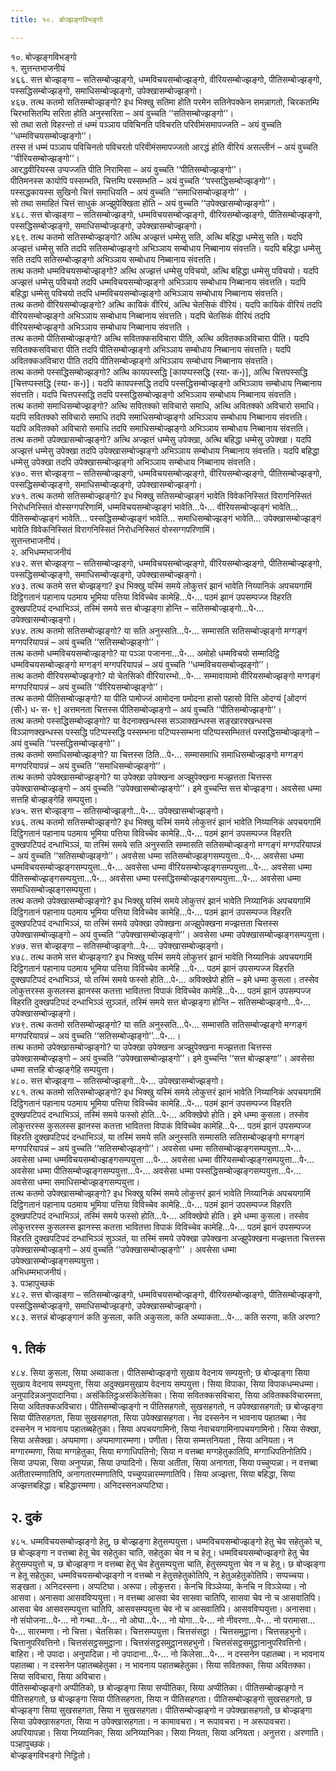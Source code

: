 ```yaml
---
title: १०. बोज्झङ्गविभङ्गो

---
```

१०. बोज्झङ्गविभङ्गो  
१. सुत्तन्तभाजनीयं  
४६६. सत्त बोज्झङ्गा – सतिसम्बोज्झङ्गो, धम्मविचयसम्बोज्झङ्गो, वीरियसम्बोज्झङ्गो, पीतिसम्बोज्झङ्गो, पस्सद्धिसम्बोज्झङ्गो, समाधिसम्बोज्झङ्गो, उपेक्खासम्बोज्झङ्गो।  
४६७. तत्थ कतमो सतिसम्बोज्झङ्गो? इध भिक्खु सतिमा होति परमेन सतिनेपक्केन समन्नागतो, चिरकतम्पि चिरभासितम्पि सरिता होति अनुस्सरिता – अयं वुच्चति ‘‘सतिसम्बोज्झङ्गो’’।  
सो तथा सतो विहरन्तो तं धम्मं पञ्ञाय पविचिनति पविचरति परिवीमंसमापज्जति – अयं वुच्चति ‘‘धम्मविचयसम्बोज्झङ्गो’’।  
तस्स तं धम्मं पञ्ञाय पविचिनतो पविचरतो परिवीमंसमापज्जतो आरद्धं होति वीरियं असल्लीनं – अयं वुच्चति ‘‘वीरियसम्बोज्झङ्गो’’।  
आरद्धवीरियस्स उप्पज्जति पीति निरामिसा – अयं वुच्चति ‘‘पीतिसम्बोज्झङ्गो’’।  
पीतिमनस्स कायोपि पस्सम्भति, चित्तम्पि पस्सम्भति – अयं वुच्चति ‘‘पस्सद्धिसम्बोज्झङ्गो’’।  
पस्सद्धकायस्स सुखिनो चित्तं समाधियति – अयं वुच्चति ‘‘समाधिसम्बोज्झङ्गो’’ ।  
सो तथा समाहितं चित्तं साधुकं अज्झुपेक्खिता होति – अयं वुच्चति ‘‘उपेक्खासम्बोज्झङ्गो’’।  
४६८. सत्त बोज्झङ्गा – सतिसम्बोज्झङ्गो, धम्मविचयसम्बोज्झङ्गो, वीरियसम्बोज्झङ्गो, पीतिसम्बोज्झङ्गो, पस्सद्धिसम्बोज्झङ्गो, समाधिसम्बोज्झङ्गो, उपेक्खासम्बोज्झङ्गो।  
४६९. तत्थ कतमो सतिसम्बोज्झङ्गो? अत्थि अज्झत्तं धम्मेसु सति, अत्थि बहिद्धा धम्मेसु सति। यदपि अज्झत्तं धम्मेसु सति तदपि सतिसम्बोज्झङ्गो अभिञ्ञाय सम्बोधाय निब्बानाय संवत्तति। यदपि बहिद्धा धम्मेसु सति तदपि सतिसम्बोज्झङ्गो अभिञ्ञाय सम्बोधाय निब्बानाय संवत्तति।  
तत्थ कतमो धम्मविचयसम्बोज्झङ्गो? अत्थि अज्झत्तं धम्मेसु पविचयो, अत्थि बहिद्धा धम्मेसु पविचयो। यदपि अज्झत्तं धम्मेसु पविचयो तदपि धम्मविचयसम्बोज्झङ्गो अभिञ्ञाय सम्बोधाय निब्बानाय संवत्तति। यदपि बहिद्धा धम्मेसु पविचयो तदपि धम्मविचयसम्बोज्झङ्गो अभिञ्ञाय सम्बोधाय निब्बानाय संवत्तति।  
तत्थ कतमो वीरियसम्बोज्झङ्गो? अत्थि कायिकं वीरियं, अत्थि चेतसिकं वीरियं। यदपि कायिकं वीरियं तदपि वीरियसम्बोज्झङ्गो अभिञ्ञाय सम्बोधाय निब्बानाय संवत्तति। यदपि चेतसिकं वीरियं तदपि वीरियसम्बोज्झङ्गो अभिञ्ञाय सम्बोधाय निब्बानाय संवत्तति ।  
तत्थ कतमो पीतिसम्बोज्झङ्गो? अत्थि सवितक्कसविचारा पीति, अत्थि अवितक्कअविचारा पीति। यदपि सवितक्कसविचारा पीति तदपि पीतिसम्बोज्झङ्गो अभिञ्ञाय सम्बोधाय निब्बानाय संवत्तति। यदपि अवितक्कअविचारा पीति तदपि पीतिसम्बोज्झङ्गो अभिञ्ञाय सम्बोधाय निब्बानाय संवत्तति।  
तत्थ कतमो पस्सद्धिसम्बोज्झङ्गो? अत्थि कायपस्सद्धि [कायप्पस्सद्धि (स्या॰ क॰)], अत्थि चित्तपस्सद्धि [चित्तप्पस्सद्धि (स्या॰ क॰)]। यदपि कायपस्सद्धि तदपि पस्सद्धिसम्बोज्झङ्गो अभिञ्ञाय सम्बोधाय निब्बानाय संवत्तति। यदपि चित्तपस्सद्धि तदपि पस्सद्धिसम्बोज्झङ्गो अभिञ्ञाय सम्बोधाय निब्बानाय संवत्तति।  
तत्थ कतमो समाधिसम्बोज्झङ्गो? अत्थि सवितक्को सविचारो समाधि, अत्थि अवितक्को अविचारो समाधि। यदपि सवितक्को सविचारो समाधि तदपि समाधिसम्बोज्झङ्गो अभिञ्ञाय सम्बोधाय निब्बानाय संवत्तति। यदपि अवितक्को अविचारो समाधि तदपि समाधिसम्बोज्झङ्गो अभिञ्ञाय सम्बोधाय निब्बानाय संवत्तति।  
तत्थ कतमो उपेक्खासम्बोज्झङ्गो? अत्थि अज्झत्तं धम्मेसु उपेक्खा, अत्थि बहिद्धा धम्मेसु उपेक्खा। यदपि अज्झत्तं धम्मेसु उपेक्खा तदपि उपेक्खासम्बोज्झङ्गो अभिञ्ञाय सम्बोधाय निब्बानाय संवत्तति। यदपि बहिद्धा धम्मेसु उपेक्खा तदपि उपेक्खासम्बोज्झङ्गो अभिञ्ञाय सम्बोधाय निब्बानाय संवत्तति।  
४७०. सत्त बोज्झङ्गा – सतिसम्बोज्झङ्गो, धम्मविचयसम्बोज्झङ्गो, वीरियसम्बोज्झङ्गो, पीतिसम्बोज्झङ्गो, पस्सद्धिसम्बोज्झङ्गो, समाधिसम्बोज्झङ्गो, उपेक्खासम्बोज्झङ्गो।  
४७१. तत्थ कतमो सतिसम्बोज्झङ्गो? इध भिक्खु सतिसम्बोज्झङ्गं भावेति विवेकनिस्सितं विरागनिस्सितं निरोधनिस्सितं वोस्सग्गपरिणामिं, धम्मविचयसम्बोज्झङ्गं भावेति…पे॰… वीरियसम्बोज्झङ्गं भावेति… पीतिसम्बोज्झङ्गं भावेति… पस्सद्धिसम्बोज्झङ्गं भावेति… समाधिसम्बोज्झङ्गं भावेति… उपेक्खासम्बोज्झङ्गं भावेति विवेकनिस्सितं विरागनिस्सितं निरोधनिस्सितं वोस्सग्गपरिणामिं।  
सुत्तन्तभाजनीयं।  
२. अभिधम्मभाजनीयं  
४७२. सत्त बोज्झङ्गा – सतिसम्बोज्झङ्गो, धम्मविचयसम्बोज्झङ्गो, वीरियसम्बोज्झङ्गो, पीतिसम्बोज्झङ्गो, पस्सद्धिसम्बोज्झङ्गो, समाधिसम्बोज्झङ्गो, उपेक्खासम्बोज्झङ्गो।  
४७३. तत्थ कतमे सत्त बोज्झङ्गा? इध भिक्खु यस्मिं समये लोकुत्तरं झानं भावेति निय्यानिकं अपचयगामिं दिट्ठिगतानं पहानाय पठमाय भूमिया पत्तिया विविच्चेव कामेहि…पे॰… पठमं झानं उपसम्पज्ज विहरति दुक्खपटिपदं दन्धाभिञ्ञं, तस्मिं समये सत्त बोज्झङ्गा होन्ति – सतिसम्बोज्झङ्गो…पे॰… उपेक्खासम्बोज्झङ्गो।  
४७४. तत्थ कतमो सतिसम्बोज्झङ्गो? या सति अनुस्सति…पे॰… सम्मासति सतिसम्बोज्झङ्गो मग्गङ्गं मग्गपरियापन्नं – अयं वुच्चति ‘‘सतिसम्बोज्झङ्गो’’।  
तत्थ कतमो धम्मविचयसम्बोज्झङ्गो? या पञ्ञा पजानना…पे॰… अमोहो धम्मविचयो सम्मादिट्ठि धम्मविचयसम्बोज्झङ्गो मग्गङ्गं मग्गपरियापन्नं – अयं वुच्चति ‘‘धम्मविचयसम्बोज्झङ्गो’’।  
तत्थ कतमो वीरियसम्बोज्झङ्गो? यो चेतसिको वीरियारम्भो…पे॰… सम्मावायामो वीरियसम्बोज्झङ्गो मग्गङ्गं मग्गपरियापन्नं – अयं वुच्चति ‘‘वीरियसम्बोज्झङ्गो’’।  
तत्थ कतमो पीतिसम्बोज्झङ्गो? या पीति पामोज्जं आमोदना पमोदना हासो पहासो वित्ति ओदग्यं [ओदग्गं (सी॰) ध॰ स॰ ९] अत्तमनता चित्तस्स पीतिसम्बोज्झङ्गो – अयं वुच्चति ‘‘पीतिसम्बोज्झङ्गो’’।  
तत्थ कतमो पस्सद्धिसम्बोज्झङ्गो? या वेदनाक्खन्धस्स सञ्ञाक्खन्धस्स सङ्खारक्खन्धस्स विञ्ञाणक्खन्धस्स पस्सद्धि पटिप्पस्सद्धि पस्सम्भना पटिप्पस्सम्भना पटिप्पस्सम्भितत्तं पस्सद्धिसम्बोज्झङ्गो – अयं वुच्चति ‘‘पस्सद्धिसम्बोज्झङ्गो’’।  
तत्थ कतमो समाधिसम्बोज्झङ्गो? या चित्तस्स ठिति…पे॰… सम्मासमाधि समाधिसम्बोज्झङ्गो मग्गङ्गं मग्गपरियापन्नं – अयं वुच्चति ‘‘समाधिसम्बोज्झङ्गो’’।  
तत्थ कतमो उपेक्खासम्बोज्झङ्गो? या उपेक्खा उपेक्खना अज्झुपेक्खना मज्झत्तता चित्तस्स उपेक्खासम्बोज्झङ्गो – अयं वुच्चति ‘‘उपेक्खासम्बोज्झङ्गो’’। इमे वुच्चन्ति सत्त बोज्झङ्गा। अवसेसा धम्मा सत्तहि बोज्झङ्गेहि सम्पयुत्ता।  
४७५. सत्त बोज्झङ्गा – सतिसम्बोज्झङ्गो…पे॰… उपेक्खासम्बोज्झङ्गो।  
४७६. तत्थ कतमो सतिसम्बोज्झङ्गो? इध भिक्खु यस्मिं समये लोकुत्तरं झानं भावेति निय्यानिकं अपचयगामिं दिट्ठिगतानं पहानाय पठमाय भूमिया पत्तिया विविच्चेव कामेहि…पे॰… पठमं झानं उपसम्पज्ज विहरति दुक्खपटिपदं दन्धाभिञ्ञं, या तस्मिं समये सति अनुस्सति सम्मासति सतिसम्बोज्झङ्गो मग्गङ्गं मग्गपरियापन्नं – अयं वुच्चति ‘‘सतिसम्बोज्झङ्गो’’। अवसेसा धम्मा सतिसम्बोज्झङ्गसम्पयुत्ता…पे॰… अवसेसा धम्मा धम्मविचयसम्बोज्झङ्गसम्पयुत्ता…पे॰… अवसेसा धम्मा वीरियसम्बोज्झङ्गसम्पयुत्ता…पे॰… अवसेसा धम्मा पीतिसम्बोज्झङ्गसम्पयुत्ता…पे॰… अवसेसा धम्मा पस्सद्धिसम्बोज्झङ्गसम्पयुत्ता…पे॰… अवसेसा धम्मा समाधिसम्बोज्झङ्गसम्पयुत्ता।  
तत्थ कतमो उपेक्खासम्बोज्झङ्गो? इध भिक्खु यस्मिं समये लोकुत्तरं झानं भावेति निय्यानिकं अपचयगामिं दिट्ठिगतानं पहानाय पठमाय भूमिया पत्तिया विविच्चेव कामेहि…पे॰… पठमं झानं उपसम्पज्ज विहरति दुक्खपटिपदं दन्धाभिञ्ञं, या तस्मिं समये उपेक्खा उपेक्खना अज्झुपेक्खना मज्झत्तता चित्तस्स उपेक्खासम्बोज्झङ्गो – अयं वुच्चति ‘‘उपेक्खासम्बोज्झङ्गो’’। अवसेसा धम्मा उपेक्खासम्बोज्झङ्गसम्पयुत्ता।  
४७७. सत्त बोज्झङ्गा – सतिसम्बोज्झङ्गो…पे॰… उपेक्खासम्बोज्झङ्गो।  
४७८. तत्थ कतमे सत्त बोज्झङ्गा? इध भिक्खु यस्मिं समये लोकुत्तरं झानं भावेति निय्यानिकं अपचयगामिं दिट्ठिगतानं पहानाय पठमाय भूमिया पत्तिया विविच्चेव कामेहि …पे॰… पठमं झानं उपसम्पज्ज विहरति दुक्खपटिपदं दन्धाभिञ्ञं, यो तस्मिं समये फस्सो होति…पे॰… अविक्खेपो होति – इमे धम्मा कुसला। तस्सेव लोकुत्तरस्स कुसलस्स झानस्स कतत्ता भावितत्ता विपाकं विविच्चेव कामेहि…पे॰… पठमं झानं उपसम्पज्ज विहरति दुक्खपटिपदं दन्धाभिञ्ञं सुञ्ञतं, तस्मिं समये सत्त बोज्झङ्गा होन्ति – सतिसम्बोज्झङ्गो…पे॰… उपेक्खासम्बोज्झङ्गो।  
४७९. तत्थ कतमो सतिसम्बोज्झङ्गो? या सति अनुस्सति…पे॰… सम्मासति सतिसम्बोज्झङ्गो मग्गङ्गं मग्गपरियापन्नं – अयं वुच्चति ‘‘सतिसम्बोज्झङ्गो’’…पे॰…।  
तत्थ कतमो उपेक्खासम्बोज्झङ्गो? या उपेक्खा उपेक्खना अज्झुपेक्खना मज्झत्तता चित्तस्स उपेक्खासम्बोज्झङ्गो – अयं वुच्चति ‘‘उपेक्खासम्बोज्झङ्गो’’। इमे वुच्चन्ति ‘‘सत्त बोज्झङ्गा’’। अवसेसा धम्मा सत्तहि बोज्झङ्गेहि सम्पयुत्ता।  
४८०. सत्त बोज्झङ्गा – सतिसम्बोज्झङ्गो…पे॰… उपेक्खासम्बोज्झङ्गो।  
४८१. तत्थ कतमो सतिसम्बोज्झङ्गो? इध भिक्खु यस्मिं समये लोकुत्तरं झानं भावेति निय्यानिकं अपचयगामिं दिट्ठिगतानं पहानाय पठमाय भूमिया पत्तिया विविच्चेव कामेहि…पे॰… पठमं झानं उपसम्पज्ज विहरति दुक्खपटिपदं दन्धाभिञ्ञं, तस्मिं समये फस्सो होति…पे॰… अविक्खेपो होति। इमे धम्मा कुसला। तस्सेव लोकुत्तरस्स कुसलस्स झानस्स कतत्ता भावितत्ता विपाकं विविच्चेव कामेहि…पे॰… पठमं झानं उपसम्पज्ज विहरति दुक्खपटिपदं दन्धाभिञ्ञं, या तस्मिं समये सति अनुस्सति सम्मासति सतिसम्बोज्झङ्गो मग्गङ्गं मग्गपरियापन्नं – अयं वुच्चति ‘‘सतिसम्बोज्झङ्गो’’। अवसेसा धम्मा सतिसम्बोज्झङ्गसम्पयुत्ता…पे॰… अवसेसा धम्मा धम्मविचयसम्बोज्झङ्गसम्पयुत्ता …पे॰… अवसेसा धम्मा वीरियसम्बोज्झङ्गसम्पयुत्ता…पे॰… अवसेसा धम्मा पीतिसम्बोज्झङ्गसम्पयुत्ता…पे॰… अवसेसा धम्मा पस्सद्धिसम्बोज्झङ्गसम्पयुत्ता…पे॰… अवसेसा धम्मा समाधिसम्बोज्झङ्गसम्पयुत्ता।  
तत्थ कतमो उपेक्खासम्बोज्झङ्गो? इध भिक्खु यस्मिं समये लोकुत्तरं झानं भावेति निय्यानिकं अपचयगामिं दिट्ठिगतानं पहानाय पठमाय भूमिया पत्तिया विविच्चेव कामेहि…पे॰… पठमं झानं उपसम्पज्ज विहरति दुक्खपटिपदं दन्धाभिञ्ञं, तस्मिं समये फस्सो होति…पे॰… अविक्खेपो होति। इमे धम्मा कुसला। तस्सेव लोकुत्तरस्स कुसलस्स झानस्स कतत्ता भावितत्ता विपाकं विविच्चेव कामेहि…पे॰… पठमं झानं उपसम्पज्ज विहरति दुक्खपटिपदं दन्धाभिञ्ञं सुञ्ञतं, या तस्मिं समये उपेक्खा उपेक्खना अज्झुपेक्खना मज्झत्तता चित्तस्स उपेक्खासम्बोज्झङ्गो – अयं वुच्चति ‘‘उपेक्खासम्बोज्झङ्गो’’ । अवसेसा धम्मा उपेक्खासम्बोज्झङ्गसम्पयुत्ता।  
अभिधम्मभाजनीयं।  
३. पञ्हापुच्छकं  
४८२. सत्त बोज्झङ्गा – सतिसम्बोज्झङ्गो, धम्मविचयसम्बोज्झङ्गो, वीरियसम्बोज्झङ्गो, पीतिसम्बोज्झङ्गो, पस्सद्धिसम्बोज्झङ्गो, समाधिसम्बोज्झङ्गो, उपेक्खासम्बोज्झङ्गो।  
४८३. सत्तन्नं बोज्झङ्गानं कति कुसला, कति अकुसला, कति अब्याकता…पे॰… कति सरणा, कति अरणा?  


## १. तिकं

४८४. सिया कुसला, सिया अब्याकता। पीतिसम्बोज्झङ्गो सुखाय वेदनाय सम्पयुत्तो; छ बोज्झङ्गा सिया सुखाय वेदनाय सम्पयुत्ता, सिया अदुक्खमसुखाय वेदनाय सम्पयुत्ता। सिया विपाका, सिया विपाकधम्मधम्मा। अनुपादिन्नअनुपादानिया। असंकिलिट्ठअसंकिलेसिका। सिया सवितक्कसविचारा, सिया अवितक्कविचारमत्ता, सिया अवितक्कअविचारा। पीतिसम्बोज्झङ्गो न पीतिसहगतो, सुखसहगतो, न उपेक्खासहगतो; छ बोज्झङ्गा सिया पीतिसहगता, सिया सुखसहगता, सिया उपेक्खासहगता। नेव दस्सनेन न भावनाय पहातब्बा। नेव दस्सनेन न भावनाय पहातब्बहेतुका। सिया अपचयगामिनो, सिया नेवाचयगामिनापचयगामिनो। सिया सेक्खा, सिया असेक्खा। अप्पमाणा। अप्पमाणारम्मणा। पणीता। सिया सम्मत्तनियता , सिया अनियता। न मग्गारम्मणा, सिया मग्गहेतुका, सिया मग्गाधिपतिनो; सिया न वत्तब्बा मग्गहेतुकातिपि, मग्गाधिपतिनोतिपि। सिया उप्पन्ना, सिया अनुप्पन्ना, सिया उप्पादिनो। सिया अतीता, सिया अनागता, सिया पच्चुप्पन्ना। न वत्तब्बा अतीतारम्मणातिपि, अनागतारम्मणातिपि, पच्चुप्पन्नारम्मणातिपि। सिया अज्झत्ता, सिया बहिद्धा, सिया अज्झत्तबहिद्धा। बहिद्धारम्मणा। अनिदस्सनअप्पटिघा।  


## २. दुकं

४८५. धम्मविचयसम्बोज्झङ्गो हेतु, छ बोज्झङ्गा हेतुसम्पयुत्ता। धम्मविचयसम्बोज्झङ्गो हेतु चेव सहेतुको च, छ बोज्झङ्गा न वत्तब्बा हेतू चेव सहेतुका चाति, सहेतुका चेव न च हेतू। धम्मविचयसम्बोज्झङ्गो हेतु चेव हेतुसम्पयुत्तो च, छ बोज्झङ्गा न वत्तब्बा हेतू चेव हेतुसम्पयुत्ता चाति, हेतुसम्पयुत्ता चेव न च हेतू। छ बोज्झङ्गा न हेतू सहेतुका, धम्मविचयसम्बोज्झङ्गो न वत्तब्बो न हेतुसहेतुकोतिपि, न हेतुअहेतुकोतिपि। सप्पच्चया। सङ्खता। अनिदस्सना। अप्पटिघा। अरूपा। लोकुत्तरा। केनचि विञ्ञेय्या, केनचि न विञ्ञेय्या। नो आसवा। अनासवा आसवविप्पयुत्ता। न वत्तब्बा आसवा चेव सासवा चातिपि, सासवा चेव नो च आसवातिपि। आसवा चेव आसवसम्पयुत्ता चातिपि, आसवसम्पयुत्ता चेव नो च आसवातिपि। आसवविप्पयुत्ता। अनासवा। नो संयोजना…पे॰… नो गन्था…पे॰… नो ओघा…पे॰… नो योगा…पे॰… नो नीवरणा…पे॰… नो परामासा…पे॰… सारम्मणा। नो चित्ता। चेतसिका। चित्तसम्पयुत्ता। चित्तसंसट्ठा । चित्तसमुट्ठाना। चित्तसहभुनो। चित्तानुपरिवत्तिनो। चित्तसंसट्ठसमुट्ठाना। चित्तसंसट्ठसमुट्ठानसहभुनो। चित्तसंसट्ठसमुट्ठानानुपरिवत्तिनो। बाहिरा। नो उपादा। अनुपादिन्ना। नो उपादाना…पे॰… नो किलेसा…पे॰… न दस्सनेन पहातब्बा। न भावनाय पहातब्बा। न दस्सनेन पहातब्बहेतुका। न भावनाय पहातब्बहेतुका। सिया सवितक्का, सिया अवितक्का। सिया सविचारा, सिया अविचारा।  
पीतिसम्बोज्झङ्गो अप्पीतिको, छ बोज्झङ्गा सिया सप्पीतिका, सिया अप्पीतिका। पीतिसम्बोज्झङ्गो न पीतिसहगतो, छ बोज्झङ्गा सिया पीतिसहगता, सिया न पीतिसहगता। पीतिसम्बोज्झङ्गो सुखसहगतो, छ बोज्झङ्गा सिया सुखसहगता, सिया न सुखसहगता। पीतिसम्बोज्झङ्गो न उपेक्खासहगतो, छ बोज्झङ्गा सिया उपेक्खासहगता, सिया न उपेक्खासहगता। न कामावचरा। न रूपावचरा। न अरूपावचरा। अपरियापन्ना। सिया निय्यानिका, सिया अनिय्यानिका। सिया नियता, सिया अनियता। अनुत्तरा। अरणाति।  
पञ्हापुच्छकं।  
बोज्झङ्गविभङ्गो निट्ठितो।  